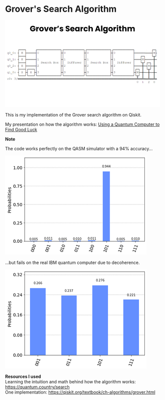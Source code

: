 # Grover's Search Algorithm  

![Image of the circuit](Grover's%20Search%20Algorithm%202.0%20with%20tordles.png)
  
This is my implementation of the Grover search algorithm on Qiskit.  

My presentation on how the algorithm works: [Using a Quantum Computer to Find Good Luck](https://www.youtube.com/watch?v=14jMBpbLzBg)  


**Note**  

The code works perfectly on the QASM simulator with a 94% accuracy...


![QASM simulator result](QASM%20simulator%20result.png)  


...but fails on the real IBM quantum computer due to decoherence.  

![Real device result](real%20devide%20result.png)  
  
  
**Resources I used**  
Learning the intuition and math behind how the algorithm works: https://quantum.country/search  
One implementation: https://qiskit.org/textbook/ch-algorithms/grover.html
